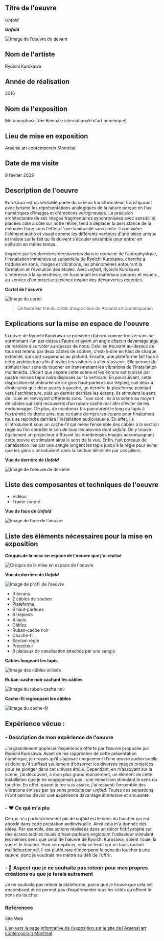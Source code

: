  ## Titre de l'oeuvre 
 
 *Unfold*
 
 ***Unfold***
 
  ![Image de l’oeuvre de devant](medias/photographies/photo_oeuvre_ensemble.jpg)

 ## Nom de l'artiste
 
 Ryoichi Kurokawa

 ## Année de réalisation
 
 2016

 ## Nom de l'exposition 
 
 Metamorphosis (5e Biennale internationale d'art numérique)
 
 ## Lieu de mise en exposition
 
 Arsenal art contemporain Montréal

 ## Date de ma visite
 
 9 février 2022

 ## Description de l'oeuvre
 
 Kurokawa est un véritable poète du cinéma transformateur, transfigurant avec lyrisme les représentations analogiques de la nature perçue en flux numériques d'images et d'émotions vertigineuses. La précision architecturale de ses images fragmentaires synchronisées avec sensibilité, placées côte à côte sur notre rétine, tend à déplacer la persistance de la mémoire floue sous l'effet d 'une luminosité sans limite. Il considère l'élément audio et visuel comme les différents vecteurs d'une pièce unique et insiste sur le fait qu'ils doivent s'écouler ensemble pour entrer en collision en même temps. 
 
 Inspirée par les dernières découvertes dans le domaine de l'astrophysique, l'installation immersive et sensorielle de Ryoichi Kurokawa, cherche à traduire en sons, images et vibrations, les phénomènes entourant la formation et l'évolution des étoiles. Avec *unfold*, Ryoichi Kurokawa s'intéresse à la synesthésie, en fusionnant les matériaux sonores et visuels , au service d'un projet art/science inspiré des découvertes récentes. 
 
**Cartel de l'oeuvre**

![Image du cartel](medias/photographies/photo_cartel.jpg)

 > Ce texte est tiré du cartel d'exposition du Arsenal art contemporain

 ## Explications sur la mise en espace de l'oeuvre 
 
 L’œuvre de Ryoichi Kurokawa se présente d’abord comme trois écrans se surmontant l’un par-dessus l’autre et ayant un angle chacun davantage aigu de manière à survoler au-dessus de nous. Celui se trouvant au-dessus de tous est retenu par deux câbles de soutien, c'est-à-dire en haut de chaque extémité, qui sont suspendus au plafond. Ensuite, une plateforme fait face à cette architecture afin d'inviter les visiteurs à aller s'asseoir. Elle permet de stimuler leur sens du toucher en transmettant les vibrations de l'installation multimédia. L’écart que sépare cette scène et les écrans est tapissé par quatre minces tapis noirs disposés sur la verticale. En poursuivant, cette disposition est entourée de six gros haut-parleurs sur trépied, soit deux à droite ainsi que deux autres à gauche, un derrière la plateforme pointant vers l'architecture, puis un dernier derrière les écrans. Ils stimulent le sens de l'ouïe en renvoyant différents sons. Tous sont liés à la scène au moyen de câbles qui sont recouverts d’un ruban-cache noir afin d’éviter de les endommager. De plus, de nombreux fils parcourent le long du tapis à l’extrémité de droite ainsi que certains derrière les écrans pour finalement tous se rejoindre derrière l'installation audiovisuelle. En effet, ils s’introduisent sous un cache-fil qui mène l’ensemble des câbles à la section régie où l’on contrôle le son de tous les œuvres dont *unfold*. On y trouve également un projecteur diffusant les nombreuses images accompagnant cette œuvre et stimulant ainsi le sens de la vue. Enfin, huit poteaux de canalisation liés par une sangle longent les tapis jusqu'à la régie pour éviter que les gens s'introduisent dans la section délimitée par ces piliers. 
 
 **Vue de derrière de *Unfold***
 
  ![Image de l’oeuvre de derrière](medias/photographies/photo_oeuvre_ensemble_derriere.jpg)

 ## Liste des composantes et techniques de l'oeuvre 
 
 - Vidéos
 - Trame sonore

 **Vue de face de *Unfold***
 
 ![Image de face de l'oeuvre](medias/photographies/photo_elements_disposition.jpg)
 
 ## Liste des éléments nécessaires pour la mise en exposition 
 
 **Croquis de la mise en espace de l'oeuvre que j'ai réalisé**
 
 ![Croquis de la mise en espace de l'oeuvre](medias/croquis/photo_croquis_oeuvre.jpg)
 
 **Vue de derrière de *Unfold***
 
 ![Image de profil de l’oeuvre](medias/photographies/photo_regie.jpg)
 
 - 3 écrans
 - 2 câbles de soutien
 - Plateforme 
 - 6 haut-parleurs
 - 6 trépieds
 - 4 tapis
 - Câbles
 - Ruban-cache noir
 - Chache-fil
 - Section régie
 - Projecteur
 - 8 plateaux de canalisation attachés par une sangle

**Câbles longeant les tapis**

![Image des câbles utilisés](medias/photographies/photo_cables.jpg)

**Ruban-cache noir cachant les câbles**

![Image du ruban-cache noir](medias/photographies/photo_ruban_cache.jpg)

**Cache-fil regroupant les câbles**

![Image du cache-fil](medias/photographies/photo_cache_fil.jpg)

 ## Expérience vécue :

 ### - Description de mon expérience de l'oeuvre
 
 J’ai grandement apprécié l’expérience offerte par l’œuvre proposée par Ryoichi Kurosawa. Avant de me rapprocher de cette présentation numérique, je croyais qu’il s’agissait uniquement d’une œuvre audiovisuelle et donc qu’il suffisait seulement d’observer les diverses images projetées pour se plonger dans cet univers étoilé. Cependant, en m’assoyant sur la scène, j’ai découvert, à mon plus grand étonnement, un élément de cette installation que je ne soupçonnais pas ; une immersion stimulant le sens du toucher. En effet, quand je me suis assise, j'ai ressenti l’ensemble des vibrations émises par les sons produits par *unfold*. Toutes ces sensations m’ont permis d’avoir une expérience davantage immersive et amusante.  

 ### - ❤️ Ce qui m'a plu
 
 Ce qui m'a particulièrement plu de *unfold* est le sens du toucher qui est abordé dans cette prestation audiovisuelle. Ainsi cela m'a donnée des idées. Par exemple, des actions réalisées dans un décor fictif projeté sur des écrans tactiles munis d'haut-parleurs englobant l'utilisateur stimulant les mêmes sens que celui de l'œuvre de Ryoichi Kurosawa, soient l'ouïe, la vue et le toucher. Pour se déplacer, cela se ferait sur un tapis roulant multidirectionnel. Il est plutôt rare d'incorporer le sens du toucher à une œuvre, donc je voudrais me mettre au défi de l'offrir.  

 ### - 🤔 Aspect que je ne souhaite pas retenir pour mes propres créations ou que je ferais autrement 
 
 Je ne souhaite pas retenir la plateforme, parce que je trouve que cela est encombrant et ne permet pas d’expérimenter tous les côtés qu’offrent le sens du toucher. 
 
 ### Références
 
 Site Web 
 
 [Lien vers la page informative de l'exposition sur le site de l'Arsenal art contemporain Montréal ](https://www.arsenalcontemporary.com/mtl/fr/exhib/detail/2021-elektra-5e-biennale)
